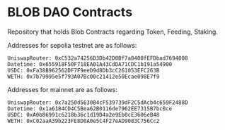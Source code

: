 # BLOB DAO Contracts
Repository that holds Blob Contracts regarding Token, Feeding, Staking.

Addresses for sepolia testnet are as follows:

```shell
UniswapRouter: 0xC532a74256D3Db42D0Bf7a0400fEFDbad7694008
Datetime: 0x655918F50F718EA01A43CdDA71CDC1b191a54900
USDC: 0xFa38B962562DF7F9eeD9d8Db3cC261053EFC263B
WETH: 0x7b79995e5f793A07Bc00c21412e50Ecae098E7f9
```

Addresses for mainnet are as follows:

```shell
UniswapRouter: 0x7a250d5630B4cF539739dF2C5dAcb4c659F2488D
Datetime: 0x1a6184CD4C5Bea62B0116de7962EE7315B7bcBce
USDC: 0xA0b86991c6218b36c1d19D4a2e9Eb0cE3606eB48
WETH: 0xC02aaA39b223FE8D0A0e5C4F27eAD9083C756Cc2
```
